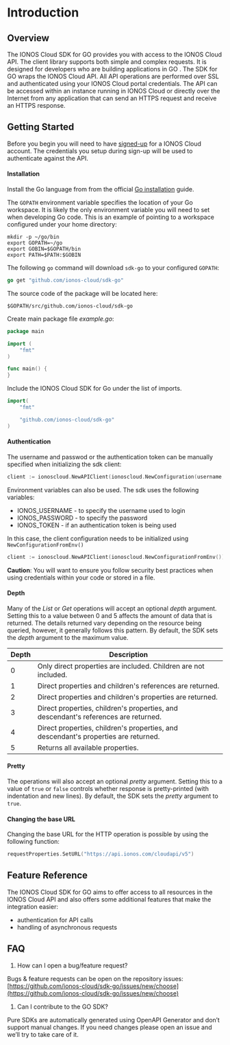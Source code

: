 # Introduction

## Overview

The IONOS Cloud SDK for GO provides you with access to the IONOS Cloud API. The client library supports both simple and complex requests. It is designed for developers who are building applications in GO . The SDK for GO wraps the IONOS Cloud API. All API operations are performed over SSL and authenticated using your IONOS Cloud portal credentials. The API can be accessed within an instance running in IONOS Cloud or directly over the Internet from any application that can send an HTTPS request and receive an HTTPS response.

## Getting Started

Before you begin you will need to have  [signed-up](https://www.ionos.com/enterprise-cloud/signup)  for a IONOS Cloud account. The credentials you setup during sign-up will be used to authenticate against the API.

#### Installation

Install the Go language from from the official  [Go installation](https://golang.org/doc/install)  guide.

The  `GOPATH`  environment variable specifies the location of your Go workspace. It is likely the only environment variable you will need to set when developing Go code. This is an example of pointing to a workspace configured under your home directory:

```
mkdir -p ~/go/bin
export GOPATH=~/go
export GOBIN=$GOPATH/bin
export PATH=$PATH:$GOBIN
```

The following  `go`  command will download  `sdk-go`  to your configured  `GOPATH`:

```go
go get "github.com/ionos-cloud/sdk-go"
```

The source code of the package will be located here:

```
$GOPATH/src/github.com/ionos-cloud/sdk-go
```

Create main package file  _example.go_:

```go
package main

import (
    "fmt"
)

func main() {
}
```

Include the IONOS Cloud SDK for Go under the list of imports.

```go
import(
    "fmt"

    "github.com/ionos-cloud/sdk-go"
)
```

#### Authentication

The username and passwod or the authentication token can be manually specified when initializing the sdk client:
```go
client := ionoscloud.NewAPIClient(ionoscloud.NewConfiguration(username, password, token))
```
Environment variables can also be used. The sdk uses the following variables:

-   IONOS_USERNAME - to specify the username used to login
-   IONOS_PASSWORD - to specify the password
-   IONOS_TOKEN - if an authentication token is being used

In this case, the client configuration needs to be initialized using  `NewConfigurationFromEnv()`

```go
client := ionoscloud.NewAPIClient(ionoscloud.NewConfigurationFromEnv())
```

**Caution**: You will want to ensure you follow security best practices when using credentials within your code or stored in a file.


#### Depth

Many of the  _List_  or  _Get_  operations will accept an optional  _depth_  argument. Setting this to a value between 0 and 5 affects the amount of data that is returned. The details returned vary depending on the resource being queried, however, it generally follows this pattern. By default, the SDK sets the _depth_ argument to the maximum value.

| Depth | Description 																	   	 |
| ----- | ---------------------------------------------------------------------------------- |
| 0     | Only direct properties are included. Children are not included.					 | 
| 1 	| Direct properties and children's references are returned.							 | 
| 2 	| Direct properties and children's properties are returned.							 | 
| 3 	| Direct properties, children's properties, and descendant's references are returned.| 
| 4 	| Direct properties, children's properties, and descendant's properties are returned.| 
| 5 	| Returns all available properties.													 | 


#### Pretty

The operations will also accept an optional  _pretty_  argument. Setting this to a value of `true` or `false` controls whether response is pretty-printed (with indentation and new lines). By default, the SDK sets the _pretty_ argument to `true`.


#### Changing the base URL

Changing the base URL for the HTTP operation is possible by using the following function: 

```go
requestProperties.SetURL("https://api.ionos.com/cloudapi/v5")
```


## Feature Reference

The IONOS Cloud SDK for GO aims to offer access to all resources in the IONOS Cloud API and also offers some additional features that make the integration easier:

* authentication for API calls
* handling of asynchronous requests 

## FAQ

1. How can I open a bug/feature request? 

Bugs & feature requests can be open on the repository issues: [https://github.com/ionos-cloud/sdk-go/issues/new/choose](https://github.com/ionos-cloud/sdk-go/issues/new/choose)

1. Can I contribute to the GO SDK?

Pure SDKs are automatically generated using OpenAPI Generator and don’t support manual changes. If you need changes please open an issue and we’ll try to take care of it.


